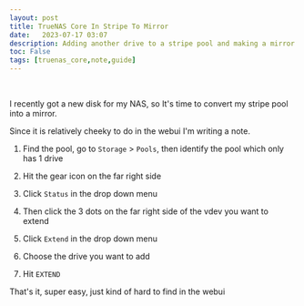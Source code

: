 ```yaml
---
layout: post
title: TrueNAS Core In Stripe To Mirror
date:   2023-07-17 03:07
description: Adding another drive to a stripe pool and making a mirror pool
toc: False
tags: [truenas_core,note,guide]
---
```


<br>

I recently got a new disk for my NAS, so It's time to convert my stripe pool into a mirror.

Since it is relatively cheeky to do in the webui I'm writing a note.

1. Find the pool, go to `Storage` > `Pools`, then identify the pool which only has 1 drive

2. Hit the gear icon on the far right side

3. Click `Status` in the drop down menu

4. Then click the 3 dots on the far right side of the vdev you want to extend

5. Click `Extend` in the drop down menu

6. Choose the drive you want to add

7. Hit `EXTEND`

That's it, super easy, just kind of hard to find in the webui
